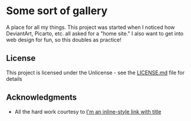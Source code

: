 # Some sort of gallery

A place for all my things. This project was started when I noticed how DeviantArt, Picarto, etc. all asked for a "home site." 
I also want to get into web design for fun, so this doubles as practice! 

## License

This project is licensed under the Unlicense - see the [LICENSE.md](LICENSE.md) file for details

## Acknowledgments

* All the hard work courtesy to [I'm an inline-style link with title](https://www.google.com "TEMPLATE")

